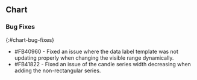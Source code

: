 ## Chart

### Bug Fixes
{:#chart-bug-fixes}

* \#FB40960 - Fixed an issue where the data label template was not updating properly when changing the visible range dynamically.
* \#FB41822 - Fixed an issue of the candle series width decreasing when adding the non-rectangular series.
